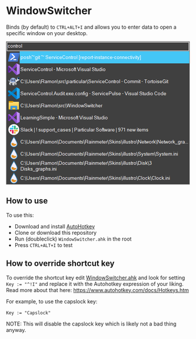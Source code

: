 # WindowSwitcher

Binds (by default) to `CTRL+ALT+I` and allows you to enter data to open a specific window on your desktop.

![Example of WindowSwitcher popup window](example.png)

##  How to use

To use this:

- Download and install [AutoHotkey](https://github.com/Lexikos/AutoHotkey_L/releases)
- Clone or download this repository
- Run (doubleclick) `WindowSwitcher.ahk` in the root
- Press `CTRL+ALT+I` to test

## How to override shortcut key

To override the shortcut key edit [WindowSwitcher.ahk](WindowSwitcher.ahk#L8) and look for setting `Key := "^!I"` and replace it with the Autohotkey expression of your liking. Read more about that here: https://www.autohotkey.com/docs/Hotkeys.htm

For example, to use the capslock key:

```ahk
Key := "Capslock"
```

NOTE: This will disable the capslock key which is likely not a bad thing anyway.
